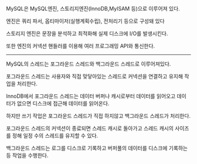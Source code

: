 MySQL은 MySQL엔진, 스토리지엔진(InnoDB,MyISAM 등)으로 이루어져 있다.

엔진은 쿼리 파서, 옵티마이저(실행계획수립), 전처리기 등으로 구성돼 있다

스토리지 엔진은 문장을 분석하고 최적화해 실제 디스크에 I/O를 발생시킨다.

또한 엔진의 커넥션 핸들러를 이용해 여러 프로그래밍 API와 통신한다.

---
MySQL의 스레드는 포그라운드 스레드와 백그라운드 스레드로 이루어져있다.

포그라운드 스레드는 사용자와 직접 맞닿아있는 스레드로 커넥션을 연결하고 유지해 작업을 처리한다.

InnoDB에서 포그라운드 스레드는 데이터 버퍼나 캐시로부터 데이터를 읽어오고 데이터가 없으면 디스크에 접근해 데이터를 읽어온다.

하지만 쓰기 작업은 포그라운드 스레드가 직접 하지않고 백그라운드 스레드가 처리한다.

포그라운드 스레드의 커넥션이 종료되면 스레드 캐시로 돌아가고 스레드 캐시의 사이즈를 정해 일정 수의 스레드를 유지할 수 있다.

백그라운드 스레드는 로그를 디스크로 기록하고 버퍼풀의 데이터를 디스크에 기록하는 등 작업을 수행한다.